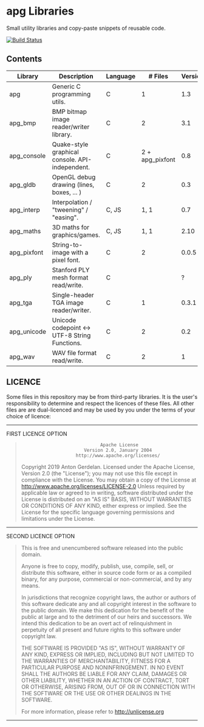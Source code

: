 # apg Libraries

Small utility libraries and copy-paste snippets of reusable code.

[![Build Status](https://travis-ci.com/capnramses/apg.svg?branch=master)](https://travis-ci.com/capnramses/apg)

## Contents

| Library     | Description                                     | Language | # Files         | Version | Fuzzed                                        |
| ----------- | ----------------------------------------------- | -------- | --------------- | ------- | --------------------------------------------- |
| apg         | Generic C programming utils.                    | C        | 1               | 1.3     | No                                            |
| apg_bmp     | BMP bitmap image reader/writer library.         | C        | 2               | 3.1     | Yes - [AFL](https://lcamtuf.coredump.cx/afl/) |
| apg_console | Quake-style graphical console. API-independent. | C        | 2 + apg_pixfont | 0.8     | No                                            |
| apg_gldb    | OpenGL debug drawing (lines, boxes, ... )       | C        | 2               | 0.3     | No                                            |
| apg_interp  | Interpolation / "tweening" / "easing".          | C, JS    | 1, 1            | 0.7     | No                                            |
| apg_maths   | 3D maths for graphics/games.                    | C, JS    | 1, 1            | 2.10    | No                                            |
| apg_pixfont | String-to-image with a pixel font.              | C        | 2               | 0.0.5   | No                                            |
| apg_ply     | Stanford PLY mesh format read/write.            | C        |                 | ?       | No                                            |
| apg_tga     | Single-header TGA image reader/writer.          | C        | 1               | 0.3.1   | No                                            |
| apg_unicode | Unicode codepoint <-> UTF-8 String Functions.   | C        | 2               | 0.2     | No                                            |
| apg_wav     | WAV file format read/write.                     | C        | 2               | 1       | No                                            |

## LICENCE

Some files in this repository may be from third-party libraries.
It is the user's responsibility to determine and respect the licences of these files.
All other files are are dual-licenced and may be used by you under the terms of your
choice of licence:

-------------------------------------------------------------------------------------
FIRST LICENCE OPTION

>                                  Apache License
>                            Version 2.0, January 2004
>                         http://www.apache.org/licenses/
>    Copyright 2019 Anton Gerdelan.
>    Licensed under the Apache License, Version 2.0 (the "License");
>    you may not use this file except in compliance with the License.
>    You may obtain a copy of the License at
>        http://www.apache.org/licenses/LICENSE-2.0
>    Unless required by applicable law or agreed to in writing, software
>    distributed under the License is distributed on an "AS IS" BASIS,
>    WITHOUT WARRANTIES OR CONDITIONS OF ANY KIND, either express or implied.
>    See the License for the specific language governing permissions and
>    limitations under the License.
-------------------------------------------------------------------------------------
SECOND LICENCE OPTION

> This is free and unencumbered software released into the public domain.
>
> Anyone is free to copy, modify, publish, use, compile, sell, or
> distribute this software, either in source code form or as a compiled
> binary, for any purpose, commercial or non-commercial, and by any
> means.
> 
> In jurisdictions that recognize copyright laws, the author or authors
> of this software dedicate any and all copyright interest in the
> software to the public domain. We make this dedication for the benefit
> of the public at large and to the detriment of our heirs and
> successors. We intend this dedication to be an overt act of
> relinquishment in perpetuity of all present and future rights to this
> software under copyright law.
> 
> THE SOFTWARE IS PROVIDED "AS IS", WITHOUT WARRANTY OF ANY KIND,
> EXPRESS OR IMPLIED, INCLUDING BUT NOT LIMITED TO THE WARRANTIES OF
> MERCHANTABILITY, FITNESS FOR A PARTICULAR PURPOSE AND NONINFRINGEMENT.
> IN NO EVENT SHALL THE AUTHORS BE LIABLE FOR ANY CLAIM, DAMAGES OR
> OTHER LIABILITY, WHETHER IN AN ACTION OF CONTRACT, TORT OR OTHERWISE,
> ARISING FROM, OUT OF OR IN CONNECTION WITH THE SOFTWARE OR THE USE OR
> OTHER DEALINGS IN THE SOFTWARE.
> 
> For more information, please refer to <http://unlicense.org>
-------------------------------------------------------------------------------------
